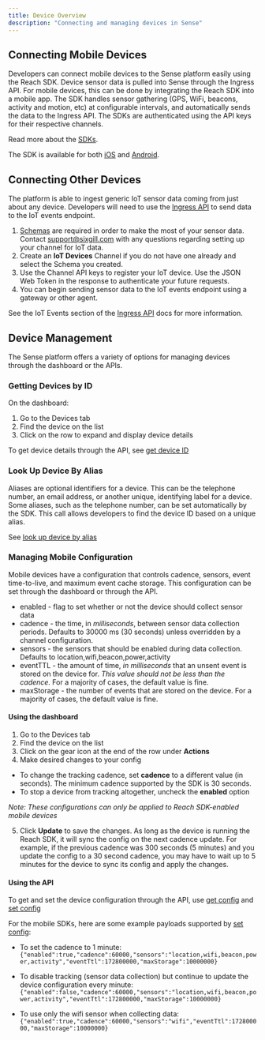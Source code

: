 ```yaml
---
title: Device Overview
description: "Connecting and managing devices in Sense"
---
```


## Connecting Mobile Devices

Developers can connect mobile devices to the Sense platform easily using the Reach SDK. Device sensor data is pulled into Sense through the Ingress API. For mobile devices, this can be done by integrating the Reach SDK into a mobile app. The SDK handles sensor gathering (GPS, WiFi, beacons, activity and motion, etc) at configurable intervals, and automatically sends the data to the Ingress API. The SDKs are authenticated using the API keys for their respective channels.

Read more about the [SDKs](/guides/sdks/overview).

The SDK is available for both [iOS](/guides/sdks/ios-sdk) and [Android](/guides/sdks/android-sdk).

## Connecting Other Devices

The platform is able to ingest generic IoT sensor data coming from just about any device. Developers will need to use the [Ingress API](/apis/ingress) to send data to the IoT events endpoint.

1. [Schemas](/guides/channels/schemas) are required in order to make the most of your sensor data. Contact [support@sixgill.com](mailto:support@sixgill.com) with any questions regarding setting up your channel for IoT data.
2. Create an **IoT Devices** Channel if you do not have one already and select the Schema you created.
3. Use the Channel API keys to register your IoT device. Use the JSON Web Token in the response to authenticate your future requests.
4. You can begin sending sensor data to the IoT events endpoint using a gateway or other agent.  

See the IoT Events section of the [Ingress API](/apis/ingress#/Mobile/post_v1_iot_events) docs for more information.

## Device Management

The Sense platform offers a variety of options for managing devices through the dashboard or the APIs.

### Getting Devices by ID 

On the dashboard:
1. Go to the Devices tab
2. Find the device on the list
3. Click on the row to expand and display device details

To get device details through the API, see [get device ID](/apis/sense-api#tag/devices/paths/~1v2~1devices~1:id/get)

### Look Up Device By Alias

Aliases are optional identifiers for a device. This can be the telephone number, an email address, or another unique, identifying label for a device. Some aliases, such as the telephone number, can be set automatically by the SDK. This call allows developers to find the device ID based on a unique alias.

See [look up device by alias](https://docs.sixgill.com/apis/sense-api#tag/devices/paths/~1v2~1devices~1alias-lookup/post)

### Managing Mobile Configuration

Mobile devices have a configuration that controls cadence, sensors, event time-to-live, and maximum event cache storage. This configuration can be set through the dashboard or through the API. 

* enabled - flag to set whether or not the device should collect sensor data
* cadence - the time, in *milliseconds*, between sensor data collection periods. Defaults to 30000 ms (30 seconds) unless overridden by a channel configuration.
* sensors -  the sensors that should be enabled during data collection. Defaults to location,wifi,beacon,power,activity
* eventTTL - the amount of time, *in milliseconds* that an unsent event is stored on the device for. _This value should not be less than the cadence._ For a majority of cases, the default value is fine.
* maxStorage - the number of events that are stored on the device. For a majority of cases, the default value is fine.

#### Using the dashboard

1. Go to the Devices tab
2. Find the device on the list
3. Click on the gear icon at the end of the row under **Actions**
4. Make desired changes to your config

- To change the tracking cadence, set **cadence** to a different value (in seconds). The minimum cadence supported by the SDK is 30 seconds.
- To stop a device from tracking altogether, uncheck the **enabled** option

_Note: These configurations can only be applied to Reach SDK-enabled mobile devices_

5) Click **Update** to save the changes. As long as the device is running the Reach SDK, it will sync the config on the next cadence update. For example, if the previous cadence was 300 seconds (5 minutes) and you update the config to a 30 second cadence, you may have to wait up to 5 minutes for the device to sync its config and apply the changes.

#### Using the API

To get and set the device configuration through the API, use [get config](/apis/sense-api#tag/devices/paths/~1v2~1devices~1:device~1config/get) and [set config](/apis/sense-api#tag/devices/paths/~1v2~1devices~1:device~1config/post)

For the mobile SDKs, here are some example payloads supported by [set config](/apis/sense-api#tag/devices/paths/~1v2~1devices~1:device~1config/post):

- To set the cadence to 1 minute:
```{"enabled":true,"cadence":60000,"sensors":"location,wifi,beacon,power,activity","eventTtl":172800000,"maxStorage":10000000}```


- To disable tracking (sensor data collection) but continue to update the device configuration every minute:
```{"enabled":false,"cadence":60000,"sensors":"location,wifi,beacon,power,activity","eventTtl":172800000,"maxStorage":10000000}```


- To use only the wifi sensor when collecting data:
```{"enabled":true,"cadence":60000,"sensors":"wifi","eventTtl":172800000,"maxStorage":10000000}```
